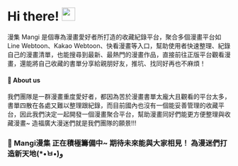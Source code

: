 # Hi there! <img src="https://raw.githubusercontent.com/MartinHeinz/MartinHeinz/master/wave.gif" width="30" height="30">

漫集 Mangi 是個專為漫畫愛好者所打造的收藏紀錄平台，聚合多個漫畫平台如 Line Webtoon、Kakao Webtoon、快看漫畫等入口，幫助使用者快速整理、紀錄自己的漫畫清單，也能搜尋到最新、最熱門的漫畫作品，直接前往正版平台觀看漫畫，還能將自己收藏的書單分享給親朋好友，推坑、找同好再也不麻煩！
<!--
**Mangi-comic/Mangi-comic** is a ✨ _special_ ✨ repository because its `README.md` (this file) appears on your GitHub profile.

Here are some ideas to get you started:

- 🔭 I’m currently working on ...
- 🌱 I’m currently learning ...
- 👯 I’m looking to collaborate on ...
- 🤔 I’m looking for help with ...
- 💬 Ask me about ...
- 📫 How to reach me: ...
- 😄 Pronouns: ...
- ⚡ Fun fact: ...
-->


#### :large_orange_diamond: About us
我們團隊是一群漫畫重度愛好者，都因為苦於漫畫書單太龐大且觀看的平台太多，書單四散在各處又難以整理跟紀錄，而目前國內也沒有一個能妥善管理的收藏平台，因此我們決定一起開發一個漫畫聚合平台，幫助漫畫同好們能更方便整理與收藏漫畫~ 造福廣大漫迷們就是我們團隊的願景!!!


### :loudspeaker: Mangi漫集 正在積極籌備中~ 期待未來能與大家相見！ 為漫迷們打造新天地(*•̀ㅂ•́)و 


 

